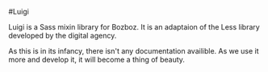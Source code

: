#Luigi

Luigi is a Sass mixin library for Bozboz. It is an adaptaion of the Less library developed by the digital agency.

As this is in its infancy, there isn't any documentation availible. As we use it more and develop it, it will become a thing of beauty.